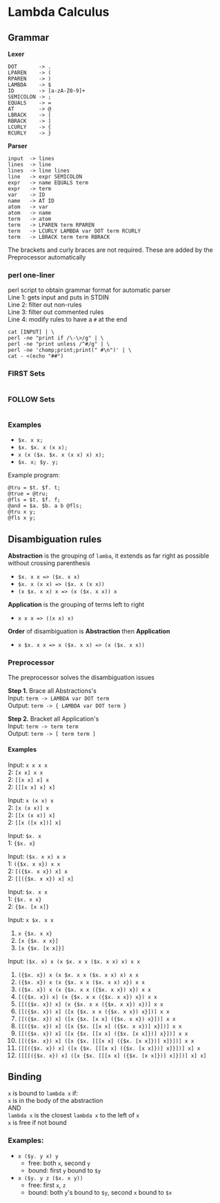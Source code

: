 # Lambda Calculus

## Grammar

__Lexer__
```
DOT       -> .
LPAREN    -> (
RPAREN    -> )
LAMBDA    -> $
ID        -> [a-zA-Z0-9]+
SEMICOLON -> ;
EQUALS    -> =
AT        -> @
LBRACK    -> [
RBRACK    -> ]
LCURLY    -> {
RCURLY    -> }
```
__Parser__
```
input  -> lines
lines  -> line
lines  -> line lines
line   -> expr SEMICOLON
expr   -> name EQUALS term
expr   -> term
var    -> ID
name   -> AT ID
atom   -> var
atom   -> name
term   -> atom
term   -> LPAREN term RPAREN
term   -> LCURLY LAMBDA var DOT term RCURLY
term   -> LBRACK term term RBRACK
```

The brackets and curly braces are not required. These are added by the Preprocessor automatically

### perl one-liner

perl script to obtain grammar format for automatic parser  
Line 1: gets input and puts in STDIN  
Line 2: filter out non-rules  
Line 3: filter out commented rules  
Line 4: modify rules to have a `#` at the end  
```
cat [INPUT] | \
perl -ne "print if /\-\>/g" | \
perl -ne "print unless /^#/g" | \
perl -ne 'chomp;print;print(" #\n")' | \
cat - <(echo "##")
```

### FIRST Sets

```

```

### FOLLOW Sets

```

```

### Examples

- `$x. x x;`
- `$x. $x. x (x x);`
- `x (x ($x. $x. x (x x) x) x);`
- `$x. x; $y. y;`

Example program:
```
@tru = $t. $f. t;
@true = @tru;
@fls = $t. $f. f;
@and = $a. $b. a b @fls;
@tru x y;
@fls x y;
```

## Disambiguation rules

__Abstraction__ is the grouping of `lamba`, it extends as far right as possible without crossing parenthesis
- `$x. x x => ($x. x x)`
- `$x. x (x x) => ($x. x (x x))`
- `(x $x. x x) x => (x ($x. x x)) x`

__Application__ is the grouping of terms left to right
- `x x x => ((x x) x)`

__Order__ of disambiguation is __Abstraction__ then __Application__
- `x $x. x x => x ($x. x x) => (x ($x. x x))`

### Preprocessor

The preprocessor solves the disambiguation issues


__Step 1.__ Brace all Abstractions's  
Input: `term -> LAMBDA var DOT term`  
Output: `term -> { LAMBDA var DOT term }`  

__Step 2.__ Bracket all Application's  
Input: `term -> term term`  
Output: `term -> [ term term ]`  

#### Examples

Input: `x x x x`  
2: `[x x] x x`  
2: `[[x x] x] x`  
2: `[[[x x] x] x]`  

Input: `x (x x) x`  
2: `[x (x x)] x`  
2: `[[x (x x)] x]`  
2: `[[x ([x x])] x]`  

Input: `$x. x`  
1: `{$x. x}`  

Input: `($x. x x) x x`  
1: `({$x. x x}) x x`  
2: `[({$x. x x}) x] x`  
2: `[[({$x. x x}) x] x]`  

Input: `$x. x x`  
1: `{$x. x x}`  
2: `{$x. [x x]}`  

Input: `x $x. x x`  
1. `x {$x. x x}`  
2. `[x {$x. x x}]`  
2. `[x {$x. [x x]}]`  

Input: `($x. x) x (x $x. x x ($x. x x) x) x x`  
1. `({$x. x}) x (x $x. x x ($x. x x) x) x x`  
1. `({$x. x}) x (x {$x. x x ($x. x x) x}) x x`  
1. `({$x. x}) x (x {$x. x x ({$x. x x}) x}) x x`  
2. `[({$x. x}) x] (x {$x. x x ({$x. x x}) x}) x x`  
2. `[[({$x. x}) x] (x {$x. x x ({$x. x x}) x})] x x`  
2. `[[({$x. x}) x] ([x {$x. x x ({$x. x x}) x}])] x x`  
2. `[[({$x. x}) x] ([x {$x. [x x] ({$x. x x}) x}])] x x`  
2. `[[({$x. x}) x] ([x {$x. [[x x] ({$x. x x})] x}])] x x`  
2. `[[({$x. x}) x] ([x {$x. [[x x] ({$x. [x x]})] x}])] x x`  
2. `[[({$x. x}) x] ([x {$x. [[[x x] ({$x. [x x]})] x]}])] x x`  
2. `[[[({$x. x}) x] ([x {$x. [[[x x] ({$x. [x x]})] x]}])] x] x`  
2. `[[[[({$x. x}) x] ([x {$x. [[[x x] ({$x. [x x]})] x]}])] x] x]`  


## Binding

`x` is bound to `lambda x` if:  
`x` is in the body of the abstraction  
AND  
`lambda x` is the closest `lambda x` to the left of `x`  
`x` is free if not bound


### Examples:

- `x ($y. y x) y`
    - free: both `x`, second `y`
    - bound: first `y` bound to `$y`
- `x ($y. y z ($x. x y))`
    - free: first `x`, `z`
    - bound: both `y`'s bound to `$y`, second `x` bound to `$x`
